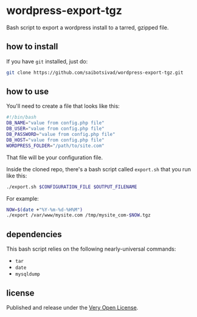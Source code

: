 # wordpress-export-tgz

Bash script to export a wordpress install to a tarred, gzipped file.

## how to install

If you have `git` installed, just do:

```bash
git clone https://github.com/saibotsivad/wordpress-export-tgz.git
```

## how to use

You'll need to create a file that looks like this:

```bash
#!/bin/bash
DB_NAME="value from config.php file"
DB_USER="value from config.php file"
DB_PASSWORD="value from config.php file"
DB_HOST="value from config.php file"
WORDPRESS_FOLDER="/path/to/site.com"
```

That file will be your configuration file.

Inside the cloned repo, there's a bash script called `export.sh`
that you run like this:

```bash
./export.sh $CONFIGURATION_FILE $OUTPUT_FILENAME
```

For example:

```bash
NOW=$(date +"%Y-%m-%d-%H%M")
./export /var/www/mysite.com /tmp/mysite_com-$NOW.tgz
```

## dependencies

This bash script relies on the following nearly-universal commands:

* `tar`
* `date`
* `mysqldump`

## license

Published and release under the [Very Open License](http://veryopenlicense.com).
